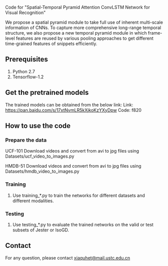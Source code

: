 Code for "Spatial-Temporal Pyramid Attention ConvLSTM Network for Visual Recognition" 

We propose a spatial pyramid module to take full use of inherent multi-scale 
information of CNNs. 
To capture more comprehensive long-range temporal 
structure, we also propose a new temporal pyramid module in which frame-level 
features are reused by various pooling approaches to get different 
time-grained features of snippets efficiently. 


## Prerequisites
1) Python 2.7
2) Tensorflow-1.2 <br/>

## Get the pretrained models
The trained models can be obtained from the below link: 
    Link: https://pan.baidu.com/s/17xtNvmLR5kXjkoKzYXyDpw  Code: f820 

## How to use the code
### Prepare the data
UCF-101
Download videos and convert from avi to jpg files using Datasets/ucf_video_to_images.py

HMDB-51
Download videos and convert from avi to jpg files using Datasets/hmdb_video_to_images.py

### Training 
1) Use training_*.py to train the networks for different datasets and different modalities. <br/>
### Testing 
1) Use testing_*.py to evaluate the trained networks on the valid or test subsets of Jester or IsoGD. <br/>

## Contact
For any question, please contact xiaquhet@mail.ustc.edu.cn 

